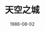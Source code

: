 ---
layout: movie-review
title: 天空之城
description: >
  一点儿印象也没有了的宫崎骏古董代表作之一，曲子出名。
category: 电影
img: assets/img/movie/before2020/天空之城.webp
star: 3
date: 1986-08-02
---